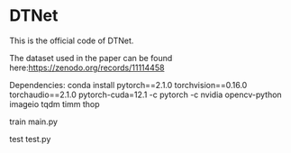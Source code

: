 # DTNet
This is the official code of DTNet.


The dataset used in the paper can be found here:https://zenodo.org/records/11114458


Dependencies:
conda install pytorch==2.1.0 torchvision==0.16.0 torchaudio==2.1.0 pytorch-cuda=12.1 -c pytorch -c nvidia
opencv-python
imageio
tqdm
timm
thop

train
main.py

test
test.py
